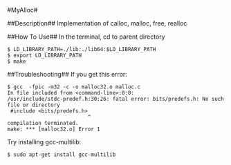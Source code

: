 #MyAlloc#

##Description##
Implementation of calloc, malloc, free, realloc

##How To Use##
In the terminal, cd to parent directory

```
$ LD_LIBRARY_PATH=./lib:./lib64:$LD_LIBRARY_PATH
$ export LD_LIBRARY_PATH
$ make
```
##Troubleshooting##
If you get this error:

```
$ gcc  -fpic -m32 -c -o malloc32.o malloc.c
In file included from <command-line>:0:0:
/usr/include/stdc-predef.h:30:26: fatal error: bits/predefs.h: No such file or directory
 #include <bits/predefs.h>
                          ^
compilation terminated.
make: *** [malloc32.o] Error 1
```
Try installing gcc-multilib:

```
$ sudo apt-get install gcc-multilib
```
